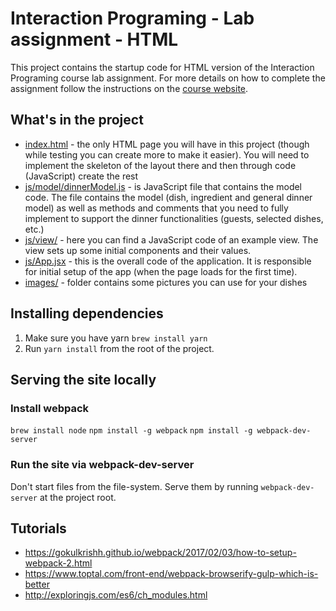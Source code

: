 Interaction Programing - Lab assignment - HTML
=================================================

This project contains the startup code for HTML version of the Interaction Programing course lab assignment. For more details on how to complete the assignment follow the instructions on the [course website](https://www.kth.se/social/course/DH2642).

What's in the project
-----

* [index.html](https://github.com/kth-csc-iprog/dinnerplanner-html/blob/master/index.html) - the only HTML page you will have in this project (though while testing you can create more to make it easier). You will need to implement the skeleton of the layout there and then through code (JavaScript) create the rest
* [js/model/dinnerModel.js](https://github.com/kth-csc-iprog/dinnerplanner-html/blob/master/js/model/dinnerModel.js) - is JavaScript file that contains the model code. The file contains the model (dish, ingredient and general dinner model) as well as methods and comments that you need to fully implement to support the dinner functionalities (guests, selected dishes, etc.)
* [js/view/](https://github.com/kth-csc-iprog/dinnerplanner-html/tree/master/js/view) - here you can find a JavaScript code of an example view. The view sets up some initial components and their values.
* [js/App.jsx](https://github.com/kth-csc-iprog/dinnerplanner-html/blob/master/js/app.js) - this is the overall code of the application. It is responsible for initial setup of the app (when the page loads for the first time). 
* [images/](https://github.com/kth-csc-iprog/dinnerplanner-html/tree/master/images) - folder contains some pictures you can use for your dishes

## Installing dependencies

1. Make sure you have yarn `brew install yarn`
2. Run `yarn install` from the root of the project.

## Serving the site locally

### Install webpack

`brew install node`
`npm install -g webpack`
`npm install -g webpack-dev-server`

### Run the site via webpack-dev-server

Don't start files from the file-system. Serve them by running `webpack-dev-server` at the project root.

## Tutorials
* https://gokulkrishh.github.io/webpack/2017/02/03/how-to-setup-webpack-2.html
* https://www.toptal.com/front-end/webpack-browserify-gulp-which-is-better
* http://exploringjs.com/es6/ch_modules.html